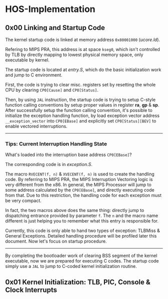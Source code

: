 # HOS-Implementation

## 0x00 Linking and Startup Code

The kernel startup code is linked at memory address `0x80001000` (*ucore.ld*).

Refering to MIPS PRA, this address is at space `kseg0`, which isn't controlled by TLB by directly mapping to lowest physical memory space, only executable by kernel.

The startup code is located at *entry.S*, which do the basic initialization work and jump to C environment.

First, the code is trying to clear misc. registers set by resetting the whole CPU by clearing `CP0[Cause]` and `CP0[Status]`.

Then, by using `JAL` instruction, the startup code is trying to setup C-style function calling conventions by setup proper values in register **ra**, **gp** & **sp**. After successfully setup the function calling convention, it's possible to initialize the exception handling function, by load exception vector address `__exception_vector` into `CP0[EBase]` and explicitly set `CP0[Status][BEV]` to enable vectored interruptions.



---

### Tips: Current Interruption Handling State

What's loaded into the interruption base address `CP0[EBase]`?

The corresponding code is in *exception.S*.

The macro `RVECENT(f, n)` & `XVECENT(f, n)` is used to create the handling code. By referring to MIPS PRA, the MIPS Interruption Vectoring logic is very different from the x86. In general, the MIPS Processor will jump to some address calculated by the `CP0[EBase]`, and directly executing code from that. Due to this restriction, the handling code for each exception must be very compact.

In fact, the two macros above does the same thing: directly jump to dispatching entrance provided by parameter `f`. The `n` and the macro name different is just helping you to remember what this entry is responsible for.

Currently, this code is only able to hand two types of exception: TLBMiss & General Exceptions. Detailed handling procedure will be profiled later this document. Now let's focus on startup procedure.

---



By completing the bootloader work of clearing BSS segment of the kernel executable, now we are prepared for executing C codes. The startup code simply use a `JAL` to jump to C-coded kernel initialization routine.



## 0x01 Kernel Initialization: TLB, PIC, Console & Clock Interrupts

